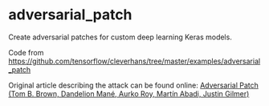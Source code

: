 # adversarial_patch
Create adversarial patches for custom deep learning Keras models.

Code from https://github.com/tensorflow/cleverhans/tree/master/examples/adversarial_patch

Original article describing the attack can be found online: [Adversarial Patch (Tom B. Brown, Dandelion Mané, Aurko Roy, Martín Abadi, Justin Gilmer)](https://arxiv.org/abs/1712.09665)